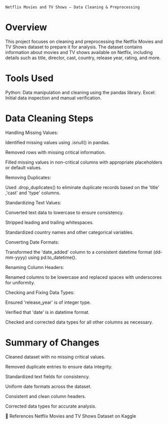                                                                                              Netflix Movies and TV Shows – Data Cleaning & Preprocessing
# Overview
This project focuses on cleaning and preprocessing the Netflix Movies and TV Shows dataset to prepare it for analysis. The dataset contains information about movies and TV shows available on Netflix, 
including details such as title, director, cast, country, release year, rating, and more.

# Tools Used
Python: Data manipulation and cleaning using the pandas library.
Excel: Initial data inspection and manual verification.

# Data Cleaning Steps
Handling Missing Values:

Identified missing values using .isnull() in pandas.

Removed rows with missing critical information.

Filled missing values in non-critical columns with appropriate placeholders or default values.

Removing Duplicates:

Used .drop_duplicates() to eliminate duplicate records based on the 'title' ,'cast' and 'type' columns.

Standardizing Text Values:

Converted text data to lowercase to ensure consistency.

Stripped leading and trailing whitespaces.

Standardized country names and other categorical variables.

Converting Date Formats:

Transformed the 'date_added' column to a consistent datetime format (dd-mm-yyyy) using pd.to_datetime().

Renaming Column Headers:

Renamed columns to be lowercase and replaced spaces with underscores for uniformity.

Checking and Fixing Data Types:

Ensured 'release_year' is of integer type.

Verified that 'date' is in datetime format.

Checked and corrected data types for all other columns as necessary.

# Summary of Changes
Cleaned dataset with no missing critical values.

Removed duplicate entries to ensure data integrity.

Standardized text fields for consistency.

Uniform date formats across the dataset.

Consistent and clean column headers.

Corrected data types for accurate analysis.

📎 References
Netflix Movies and TV Shows Dataset on Kaggle
